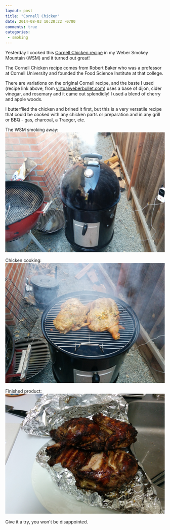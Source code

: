```yaml
---
layout: post
title: "Cornell Chicken"
date: 2014-08-03 10:20:22 -0700
comments: true
categories:
 - smoking
---
```


Yesterday I cooked this [Cornell Chicken recipe](http://virtualweberbullet.com/chicken3.html)
in my Weber Smokey Mountain (WSM) and it turned out great!

The Cornell Chicken recipe comes from Robert Baker who was a professor at
Cornell University and founded the Food Science Institute at that college.

There are variations on the original Cornell recipe, and the baste I used
(recipe link above, from [virtualweberbullet.com](http://virtualweberbullet.com))
uses a base of dijon, cider vinegar, and rosemary and it came out splendidly! I
used a blend of cherry and apple woods.

I butterflied the chicken and brined it first, but this is a very versatile recipe
that could be cooked with any chicken parts or preparation and in any grill or
BBQ - gas, charcoal, a Traeger, etc.

The WSM smoking away:
![WSM Smoking](/images/Chix_Smoking.jpg)

Chicken cooking:
![Chicken Cooking](/images/Chix_Open.jpg)

Finished product:
![Chicken Done](/images/Chix_Done.jpg)

Give it a try, you won't be disappointed.
